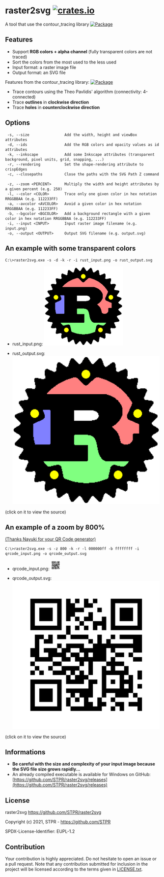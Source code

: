 # raster2svg [![crates.io][cratesio-img]][cratesio-url]

A tool that use the contour_tracing library [![Package][package-img]][package-url]

## Features

- Support **RGB colors + alpha channel** (fully transparent colors are not traced)
- Sort the colors from the most used to the less used
- Input format: a raster image file
- Output format: an SVG file

Features from the contour_tracing library: [![Package][package-img]][package-url]
- Trace contours using the Theo Pavlidis' algorithm (connectivity: 4-connected)
- Trace **outlines** in **clockwise direction**
- Trace **holes** in **counterclockwise direction**

## Options
```
 -s, --size                Add the width, height and viewBox attributes
 -d, --ids                 Add the RGB colors and opacity values as id attributes
 -k, --inkscape            Add some Inkscape attributes (transparent background, pixel units, grid, snapping, ...)
 -r, --rendering           Set the shape-rendering attribute to crispEdges
 -c, --closepaths          Close the paths with the SVG Path Z command

 -z, --zoom <PERCENT>      Multiply the width and height attributes by a given percent (e.g. 250)
 -l, --color <COLOR>       Trace only one given color in hex notation RRGGBBAA (e.g. 112233FF)
 -a, --avcolor <AVCOLOR>   Avoid a given color in hex notation RRGGBBAA (e.g. 112233FF)
 -b, --bgcolor <BGCOLOR>   Add a background rectangle with a given color in hex notation RRGGBBAA (e.g. 112233FF)
 -i, --input <INPUT>       Input raster image filename (e.g. input.png)
 -o, --output <OUTPUT>     Output SVG filename (e.g. output.svg)
```
## An example with some transparent colors

```
C:\>raster2svg.exe -s -d -k -r -i rust_input.png -o rust_output.svg
```
- rust_input.png: [![rust_input.png][rust-input-img]][rust-input-url]

- rust_output.svg: [![rust_output.svg][rust-output-img]][rust-output-url]

(click on it to view the source)

## An example of a zoom by 800%

[(Thanks Nayuki for your QR Code generator)](https://www.nayuki.io/page/qr-code-generator-library)

```
C:\>raster2svg.exe -s -z 800 -k -r -l 000000ff -b ffffffff -i qrcode_input.png -o qrcode_output.svg
```
- qrcode_input.png: [![qrcode_input.png][qrcode-input-img]][qrcode-input-url]

- qrcode_output.svg: [![qrcode_output.svg][qrcode-output-img]][qrcode-output-url]

(click on it to view the source)

## Informations

- **Be careful with the size and complexity of your input image because the SVG file size grows rapidly...**
- An already compiled executable is available for Windows on GitHub: [https://github.com/STPR/raster2svg/releases](https://github.com/STPR/raster2svg/releases)

## License

raster2svg
https://github.com/STPR/raster2svg

Copyright (c) 2021, STPR - https://github.com/STPR

SPDX-License-Identifier: EUPL-1.2

## Contribution

Your contribution is highly appreciated. Do not hesitate to open an issue or a
pull request. Note that any contribution submitted for inclusion in the project
will be licensed according to the terms given in [LICENSE.txt](LICENSE.txt).

[cratesio-img]: https://img.shields.io/crates/v/raster2svg.svg
[cratesio-url]: https://crates.io/crates/raster2svg
[package-img]: https://img.shields.io/crates/v/contour_tracing.svg
[package-url]: https://crates.io/crates/contour_tracing
[qrcode-input-img]: https://github.com/STPR/raster2svg/raw/main/example/qrcode_input.png
[qrcode-input-url]: https://github.com/STPR/raster2svg/raw/main/example/qrcode_input.png
[qrcode-output-img]: https://github.com/STPR/raster2svg/raw/main/example/qrcode_output.svg?sanitize=true
[qrcode-output-url]: https://github.com/STPR/raster2svg/raw/main/example/qrcode_output_source.txt
[rust-input-img]: https://github.com/STPR/raster2svg/raw/main/example/rust_input.png
[rust-input-url]: https://github.com/STPR/raster2svg/raw/main/example/rust_input.png
[rust-output-img]: https://github.com/STPR/raster2svg/raw/main/example/rust_output.svg?sanitize=true
[rust-output-url]: https://github.com/STPR/raster2svg/raw/main/example/rust_output_source.txt
